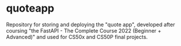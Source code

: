 # quoteapp
Repository for storing and deploying the "quote app", developed after coursing "the FastAPI - The Complete Course 2022 (Beginner + Advanced)" and used for CS50x and CS50P final projects.
